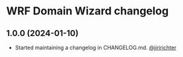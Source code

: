 # WRF Domain Wizard changelog

## 1.0.0 (2024-01-10)
 - Started maintaining a changelog in CHANGELOG.md. [@jiririchter](https://github.com/jiririchter)
